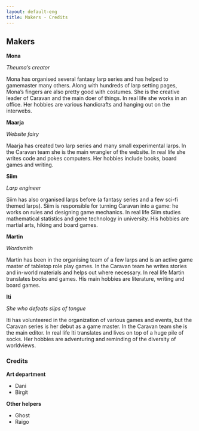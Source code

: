 ```yaml
---
layout: default-eng
title: Makers - Credits
---
```

## Makers

**Mona**

_Theuma’s creator_

Mona has organised several fantasy larp series and has helped to gamemaster many others. Along with hundreds of larp setting pages, Mona’s fingers are also pretty good with costumes. She is the creative leader of Caravan and the main doer of things. In real life she works in an office. Her hobbies are various handicrafts and hanging out on the interwebs. 

**Maarja**

_Website fairy_

Maarja has created two larp series and many small experimental larps. In the Caravan team she is the main wrangler of the website. In real life she writes code and pokes computers. Her hobbies include books, board games and writing. 

**Siim**

_Larp engineer_

Siim has also organised larps before (a fantasy series and a few sci-fi themed larps). Siim is responsible for turning Caravan into a game: he works on rules and designing game mechanics. In real life Siim studies mathematical statistics and gene technology in university. His hobbies are martial arts, hiking and board games.

**Martin**

_Wordsmith_

Martin has been in the organising team of a few larps and is an active game master of tabletop role play games. In the Caravan team he writes stories and in-world materials and helps out where necessary. In real life Martin translates books and games. His main hobbies are literature, writing and board games.

**Iti**

_She who defeats slips of tongue_

Iti has volunteered in the organization of various games and events, but the Caravan series is her debut as a game master. In the Caravan team she is the main editor. In real life Iti translates and lives on top of a huge pile of socks. Her hobbies are adventuring and reminding of the diversity of worldviews.

### Credits

**Art department**
* Dani
* Birgit

**Other helpers**
* Ghost
* Raigo
